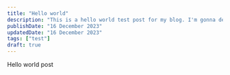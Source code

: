 ```yaml
---
title: "Hello world"
description: "This is a hello world test post for my blog. I'm gonna delete this later."
publishDate: "16 December 2023"
updatedDate: "16 December 2023"
tags: ["test"]
draft: true
---
```


Hello world post